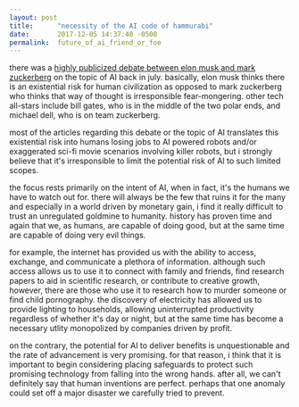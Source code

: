 ```yaml
---
layout: post
title:      "necessity of the AI code of hammurabi"
date:       2017-12-05 14:37:40 -0500
permalink:  future_of_ai_friend_or_foe
---
```



there was a [highly publicized debate between elon musk and mark zuckerberg](https://futurism.com/bill-gates-says-we-shouldnt-panic-about-artificial-intelligence/) on the topic of AI back in july. basically, elon musk thinks there is an existential risk for human civilization as opposed to mark zuckerberg who thinks that way of thought is irresponsible fear-mongering. other tech all-stars include bill gates, who is in the middle of the two polar ends, and michael dell, who is on team zuckerberg.

most of the articles regarding this debate or the topic of AI translates this existential risk into humans losing jobs to AI powered robots and/or exaggerated sci-fi movie scenarios involving killer robots, but i strongly believe that it's irresponsible to limit the potential risk of AI to such limited scopes.

the focus rests primarily on the intent of AI, when in fact, it's the humans we have to watch out for. there will always be the few that ruins it for the many and especially in a world driven by monetary gain, i find it really difficult to trust an unregulated goldmine to humanity. history has proven time and again that we, as humans, are capable of doing good, but at the same time are capable of doing very evil things.

for example, the internet has provided us with the ability to access, exchange, and communicate a plethora of information. although such access allows us to use it to connect with family and friends, find research papers to aid in scientific research, or contribute to creative growth, however, there are those who use it to research how to murder someone or find child pornography. the discovery of electricity has allowed us to provide lighting to households, allowing uninterrupted productivity regardless of whether it's day or night, but at the same time has become a necessary utlity monopolized by companies driven by profit.

on the contrary, the potential for AI to deliver benefits is unquestionable and the rate of advancement is very promising. for that reason, i think that it is important to begin considering placing safeguards to protect such promising technology from falling into the wrong hands. after all, we can't definitely say that human inventions are perfect. perhaps that one anomaly could set off a major disaster we carefully tried to prevent.

